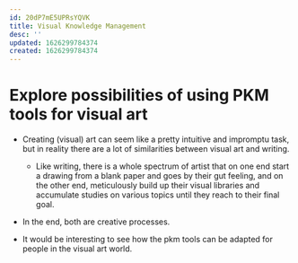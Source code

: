 ```yaml
---
id: 20dP7mE5UPRsYQVK
title: Visual Knowledge Management
desc: ''
updated: 1626299784374
created: 1626299784374
---
```


# Explore possibilities of using PKM tools for visual art

- Creating (visual) art can seem like a pretty intuitive and impromptu task, but in reality there are a lot of similarities between visual art and writing. 
  - Like writing, there is a whole spectrum of artist that on one end start a drawing from a blank paper and goes by their gut feeling, and on the other end, meticulously build up their visual libraries and accumulate studies on various topics until they reach to their final goal.
- In the end, both are creative processes.

- It would be interesting to see how the pkm tools can be adapted for people in the visual art world.

